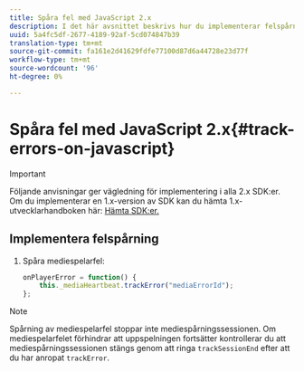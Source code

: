 ```yaml
---
title: Spåra fel med JavaScript 2.x
description: I det här avsnittet beskrivs hur du implementerar felspårning med Media SDK i webbläsarprogram (JS).
uuid: 5a4fc5df-2677-4189-92af-5cd074847b39
translation-type: tm+mt
source-git-commit: fa161e2d41629fdfe77100d87d6a44728e23d77f
workflow-type: tm+mt
source-wordcount: '96'
ht-degree: 0%

---
```



# Spåra fel med JavaScript 2.x{#track-errors-on-javascript}

>[!IMPORTANT]
>
>Följande anvisningar ger vägledning för implementering i alla 2.x SDK:er. Om du implementerar en 1.x-version av SDK kan du hämta 1.x-utvecklarhandboken här: [Hämta SDK:er.](/help/sdk-implement/download-sdks.md)

## Implementera felspårning

1. Spåra mediespelarfel:

   ```js
   onPlayerError = function() {
       this._mediaHeartbeat.trackError("mediaErrorId");
   };
   ```

>[!NOTE]
>
>Spårning av mediespelarfel stoppar inte mediespårningssessionen. Om mediespelarfelet förhindrar att uppspelningen fortsätter kontrollerar du att mediespårningssessionen stängs genom att ringa `trackSessionEnd` efter att du har anropat `trackError`.
